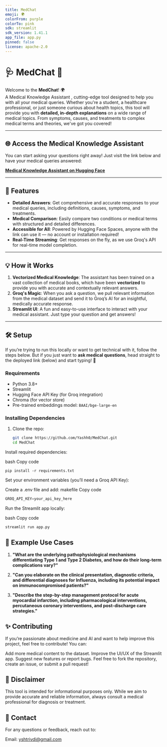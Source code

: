 ```yaml
---
title: MedChat
emoji: 🌍
colorFrom: purple
colorTo: pink
sdk: streamlit
sdk_version: 1.41.1
app_file: app.py
pinned: false
license: apache-2.0
---
```

# 
# 🩺 **MedChat** 🌟


Welcome to the **MedChat**! 🌍  
A Medical Knowledge Assistant , cutting-edge tool designed to help you with all your medical queries. Whether you're a student, a healthcare professional, or just someone curious about health topics, this tool will provide you with **detailed, in-depth explanations** on a wide range of medical topics. From symptoms, causes, and treatments to complex medical terms and theories, we've got you covered!

---
## 🌐 Access the Medical Knowledge Assistant
You can start asking your questions right away! Just visit the link below and have your medical queries answered:

[**Medical Knowledge Assistant on Hugging Face**](https://huggingface.co/spaces/yash001010/MedChat)

---
## 🚀 **Features**

- **Detailed Answers**: Get comprehensive and accurate responses to your medical queries, including definitions, causes, symptoms, and treatments.
- **Medical Comparison**: Easily compare two conditions or medical terms with structured and detailed differences.
- **Accessible for All**: Powered by Hugging Face Spaces, anyone with the link can use it — no account or installation required!
- **Real-Time Streaming**: Get responses on the fly, as we use Groq's API for real-time model completion.

---

## 💡 **How it Works**

1. **Vectorized Medical Knowledge**: The assistant has been trained on a vast collection of medical books, which have been **vectorized** to provide you with accurate and contextually relevant answers.
2. **Groq's Magic**: When you ask a question, we pull relevant information from the medical dataset and send it to Groq’s AI for an insightful, medically accurate response.
3. **Streamlit UI**: A fun and easy-to-use interface to interact with your medical assistant. Just type your question and get answers!

---

## 🛠 **Setup**

If you’re trying to run this locally or want to get technical with it, follow the steps below. But if you just want to **ask medical questions**, head straight to the deployed link (below) and start typing! 🚀

### **Requirements**

- Python 3.8+
- Streamlit
- Hugging Face API Key (for Groq integration)
- Chroma (for vector store)
- Pre-trained embeddings model: `BAAI/bge-large-en`

### **Installing Dependencies**

1. Clone the repo:
   ```bash
   git clone https://github.com/Yashh0/MedChat.git
   cd MedChat
Install required dependencies:

bash
Copy code
```
pip install -r requirements.txt
```
Set your environment variables (you’ll need a Groq API Key):

Create a .env file and add:
makefile
Copy code
```python
GROQ_API_KEY=your_api_key_here
```
Run the Streamlit app locally:

bash
Copy code
```python
streamlit run app.py
```

## 🎉 **Example Use Cases**

1) **"What are the underlying pathophysiological mechanisms differentiating Type 1 and Type 2 Diabetes, and how do their long-term complications vary?"**

2) **"Can you elaborate on the clinical presentation, diagnostic criteria, and differential diagnoses for Influenza, including its potential impact on immunocompromised patients?"**

3) **"Describe the step-by-step management protocol for acute myocardial infarction, including pharmacological interventions, percutaneous coronary interventions, and post-discharge care strategies."**


## ✨ Contributing
If you’re passionate about medicine and AI and want to help improve this project, feel free to contribute! You can:

Add more medical content to the dataset.
Improve the UI/UX of the Streamlit app.
Suggest new features or report bugs.
Feel free to fork the repository, create an issue, or submit a pull request!

##  📝 Disclaimer
This tool is intended for informational purposes only. While we aim to provide accurate and reliable information, always consult a medical professional for diagnosis or treatment.

## 📱 Contact
For any questions or feedback, reach out to:

Email: yshtrivdi@gmail.com
